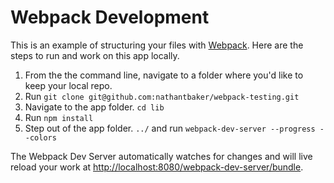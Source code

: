 # Webpack Development

This is an example of structuring your files with [Webpack](https://webpack.github.io/). Here are the steps to run and work on this app locally.

1. From the the command line, navigate to a folder where you'd like to keep your local repo.
1. Run `git clone git@github.com:nathantbaker/webpack-testing.git`
1. Navigate to the app folder. `cd lib `
1. Run `npm install`
1. Step out of the app folder. `../` and run `webpack-dev-server --progress --colors`

The Webpack Dev Server automatically watches for changes and will live reload your work at [http://localhost:8080/webpack-dev-server/bundle](http://localhost:8080/webpack-dev-server/bundle).